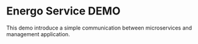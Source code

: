 # Energo Service DEMO

This demo introduce a simple communication between microservices and management application.
